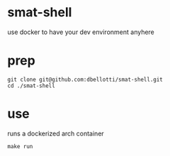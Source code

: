 # smat-shell
use docker to have your dev environment anyhere

# prep
```
git clone git@github.com:dbellotti/smat-shell.git
cd ./smat-shell
```

# use
runs a dockerized arch container
```
make run
```
